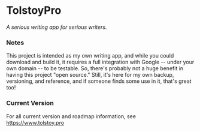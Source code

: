 # TolstoyPro

*A serious writing app for serious writers.*

### Notes

This project is intended as my own writing app, and while you could download and build it, it requires a full integration with Google -- under your own domain -- to be testable. So, there's probably not a huge benefit in having this project "open source." Still, it's here for my own backup, versioning, and reference, and if someone finds some use in it, that's great too!

### Current Version

For all current version and roadmap information, see https://www.tolstoy.pro

